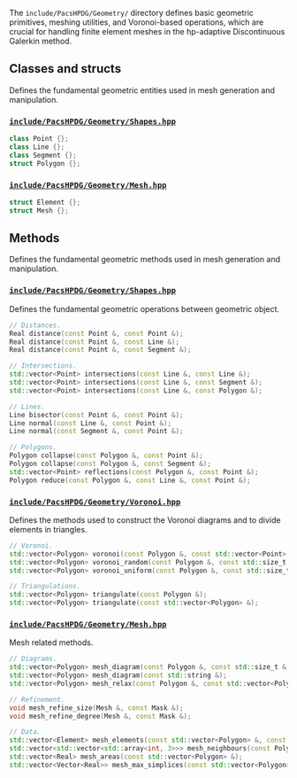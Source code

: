 The `include/PacsHPDG/Geometry/` directory defines basic geometric primitives, meshing utilities, and Voronoi-based operations, which are crucial for handling finite element meshes in the hp-adaptive Discontinuous Galerkin method.

## Classes and structs

Defines the fundamental geometric entities used in mesh generation and manipulation.

### [`include/PacsHPDG/Geometry/Shapes.hpp`](./Shapes.hpp)

```cpp
class Point {};
class Line {};
class Segment {};
struct Polygon {};
```

### [`include/PacsHPDG/Geometry/Mesh.hpp`](./Mesh.hpp)

```cpp
struct Element {};
struct Mesh {};
```

## Methods

Defines the fundamental geometric methods used in mesh generation and manipulation.

### [`include/PacsHPDG/Geometry/Shapes.hpp`](./Shapes.hpp)

Defines the fundamental geometric operations between geometric object.

```cpp
// Distances.
Real distance(const Point &, const Point &);
Real distance(const Point &, const Line &);
Real distance(const Point &, const Segment &);

// Intersections.
std::vector<Point> intersections(const Line &, const Line &);
std::vector<Point> intersections(const Line &, const Segment &);
std::vector<Point> intersections(const Line &, const Polygon &);

// Lines.
Line bisector(const Point &, const Point &);
Line normal(const Line &, const Point &);
Line normal(const Segment &, const Point &);

// Polygons.
Polygon collapse(const Polygon &, const Point &);
Polygon collapse(const Polygon &, const Segment &);
std::vector<Point> reflections(const Polygon &, const Point &);
Polygon reduce(const Polygon &, const Line &, const Point &);
```

### [`include/PacsHPDG/Geometry/Voronoi.hpp`](./Voronoi.hpp)

Defines the methods used to construct the Voronoi diagrams and to divide elements in triangles.

```cpp
// Voronoi.
std::vector<Polygon> voronoi(const Polygon &, const std::vector<Point> &, const bool &reflect = false);
std::vector<Polygon> voronoi_random(const Polygon &, const std::size_t &, const bool &reflect = false);
std::vector<Polygon> voronoi_uniform(const Polygon &, const std::size_t &, const bool &reflect = false);

// Triangulations.
std::vector<Polygon> triangulate(const Polygon &);
std::vector<Polygon> triangulate(const std::vector<Polygon> &);
```

### [`include/PacsHPDG/Geometry/Mesh.hpp`](./Mesh.hpp)

Mesh related methods.

```cpp
// Diagrams.
std::vector<Polygon> mesh_diagram(const Polygon &, const std::size_t &, const bool &reflect = false, const bool &uniform = false);
std::vector<Polygon> mesh_diagram(const std::string &);
std::vector<Polygon> mesh_relax(const Polygon &, const std::vector<Polygon> &, const bool &reflect = false);

// Refinement.
void mesh_refine_size(Mesh &, const Mask &);
void mesh_refine_degree(Mesh &, const Mask &);

// Data.
std::vector<Element> mesh_elements(const std::vector<Polygon> &, const std::vector<std::size_t> &);
std::vector<std::vector<std::array<int, 3>>> mesh_neighbours(const Polygon &, const std::vector<Element> &);
std::vector<Real> mesh_areas(const std::vector<Polygon> &);
std::vector<Vector<Real>> mesh_max_simplices(const std::vector<Polygon> &);
```